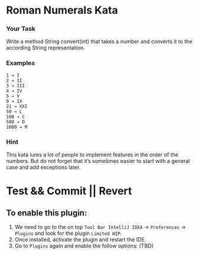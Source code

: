 # Roman Numerals Kata

### Your Task
Write a method String convert(int) that takes a number and converts it to the according String representation.

### Examples
```
1 ➔ I
2 ➔ II
3 ➔ III
4 ➔ IV
5 ➔ V
9 ➔ IX
21 ➔ XXI
50 ➔ L
100 ➔ C
500 ➔ D
1000 ➔ M
```

### Hint
This kata lures a lot of people to implement features in the order of the numbers. But do not forget that it’s sometimes easier to start with a general case and add exceptions later.

# Test && Commit || Revert
## To enable this plugin:
1. We need to go to the on top `Tool Bar IntelliJ IDEA` -> `Preferences` -> `Plugins` and look for the plugin `Limited WIP`.
2. Once installed, activate the plugin and restart the IDE.
3. Go to `Plugins` again and enable the follow options:
(TBD)